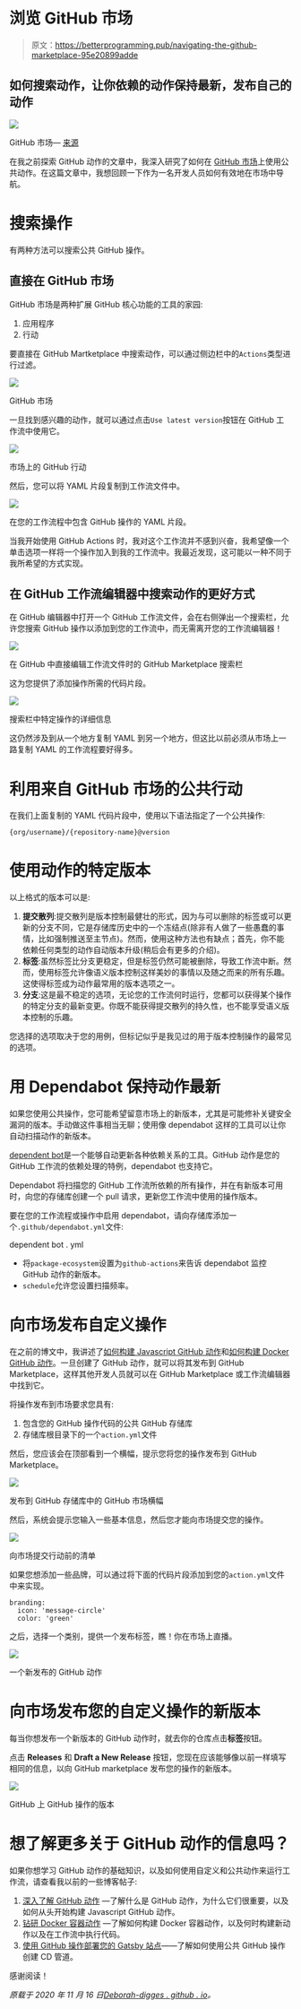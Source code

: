 # 浏览 GitHub 市场

> 原文：<https://betterprogramming.pub/navigating-the-github-marketplace-95e20899adde>

## 如何搜索动作，让你依赖的动作保持最新，发布自己的动作

![](img/300fcfae49212ebc4925b877618c9ccc.png)

GitHub 市场— [来源](https://github.githubassets.com/images/modules/site/social-cards/marketplace.png)

在我之前探索 GitHub 动作的文章中，我深入研究了如何在 [GitHub 市场](https://github.com/marketplace)上使用公共动作。在这篇文章中，我想回顾一下作为一名开发人员如何有效地在市场中导航。

# 搜索操作

有两种方法可以搜索公共 GitHub 操作。

## 直接在 GitHub 市场

GitHub 市场是两种扩展 GitHub 核心功能的工具的家园:

1.  应用程序
2.  行动

要直接在 GitHub Martketplace 中搜索动作，可以通过侧边栏中的`Actions`类型进行过滤。

![](img/dcbe041af71eca4cef5d75561bcec7e9.png)

GitHub 市场

一旦找到感兴趣的动作，就可以通过点击`Use latest version`按钮在 GitHub 工作流中使用它。

![](img/19122fd9d059916e9c95ced5c32f2a03.png)

市场上的 GitHub 行动

然后，您可以将 YAML 片段复制到工作流文件中。

![](img/26e7047ab2a995515d8291bd70fcd92b.png)

在您的工作流程中包含 GitHub 操作的 YAML 片段。

当我开始使用 GitHub Actions 时，我对这个工作流并不感到兴奋，我希望像一个单击选项一样将一个操作加入到我的工作流中。我最近发现，这可能以一种不同于我所希望的方式实现。

## 在 GitHub 工作流编辑器中搜索动作的更好方式

在 GitHub 编辑器中打开一个 GitHub 工作流文件，会在右侧弹出一个搜索栏，允许您搜索 GitHub 操作以添加到您的工作流中，而无需离开您的工作流编辑器！

![](img/e2378b6acea4cd212d10708c07960c82.png)

在 GitHub 中直接编辑工作流文件时的 GitHub Marketplace 搜索栏

这为您提供了添加操作所需的代码片段。

![](img/6ff0758d0c8231fd3842c48a0e725f9e.png)

搜索栏中特定操作的详细信息

这仍然涉及到从一个地方复制 YAML 到另一个地方，但这比以前必须从市场上一路复制 YAML 的工作流程要好得多。

# 利用来自 GitHub 市场的公共行动

在我们上面复制的 YAML 代码片段中，使用以下语法指定了一个公共操作:

`{org/username}/{repository-name}@version`

# 使用动作的特定版本

以上格式的版本可以是:

1.  **提交散列**:提交散列是版本控制最健壮的形式，因为与可以删除的标签或可以更新的分支不同，它是存储库历史中的一个冻结点(除非有人做了一些愚蠢的事情，比如强制推送至主节点)。然而，使用这种方法也有缺点；首先，你不能依赖任何类型的动作自动版本升级(稍后会有更多的介绍)。
2.  **标签**:虽然标签比分支更稳定，但是标签仍然可能被删除，导致工作流中断。然而，使用标签允许像语义版本控制这样美妙的事情以及随之而来的所有乐趣。这使得标签成为动作最常用的版本选项之一。
3.  **分支**:这是最不稳定的选项，无论您的工作流何时运行，您都可以获得某个操作的特定分支的最新变更。你既不能获得提交散列的持久性，也不能享受语义版本控制的乐趣。

您选择的选项取决于您的用例，但标记似乎是我见过的用于版本控制操作的最常见的选项。

# 用 Dependabot 保持动作最新

如果您使用公共操作，您可能希望留意市场上的新版本，尤其是可能修补关键安全漏洞的版本。手动做这件事相当无聊；使用像 dependabot 这样的工具可以让你自动扫描动作的新版本。

[dependent bot](https://dependabot.com/)是一个能够自动更新各种依赖关系的工具。GitHub 动作是您的 GitHub 工作流的依赖处理的特例，dependabot 也支持它。

Dependabot 将扫描您的 GitHub 工作流所依赖的所有操作，并在有新版本可用时，向您的存储库创建一个 pull 请求，更新您工作流中使用的操作版本。

要在您的工作流程或操作中启用 dependabot，请向存储库添加一个`.github/dependabot.yml`文件:

dependent bot . yml

*   将`package-ecosystem`设置为`github-actions`来告诉 dependabot 监控 GitHub 动作的新版本。
*   `schedule`允许您设置扫描频率。

# 向市场发布自定义操作

在之前的博文中，我讲述了[如何构建 Javascript GitHub 动作](https://medium.com/better-programming/a-deep-dive-into-github-actions-51e234da0c50)和[如何构建 Docker GitHub 动作](https://medium.com/better-programming/delving-into-docker-container-actions-588332af5869)。一旦创建了 GitHub 动作，就可以将其发布到 GitHub Marketplace，这样其他开发人员就可以在 GitHub Marketplace 或工作流编辑器中找到它。

将操作发布到市场要求您具有:

1.  包含您的 GitHub 操作代码的公共 GitHub 存储库
2.  存储库根目录下的一个`action.yml`文件

然后，您应该会在顶部看到一个横幅，提示您将您的操作发布到 GitHub Marketplace。

![](img/f12da7cc71beea93bda273bb84ce2723.png)

发布到 GitHub 存储库中的 GitHub 市场横幅

然后，系统会提示您输入一些基本信息，然后您才能向市场提交您的操作。

![](img/0e0ad563756e1ccf03c6997d695eb1ae.png)

向市场提交行动前的清单

如果您想添加一些品牌，可以通过将下面的代码片段添加到您的`action.yml`文件中来实现。

```
branding:
  icon: 'message-circle'
  color: 'green'
```

之后，选择一个类别，提供一个发布标签，瞧！你在市场上直播。

![](img/e468593b55571f332b1f9066a2557317.png)

一个新发布的 GitHub 动作

# 向市场发布您的自定义操作的新版本

每当你想发布一个新版本的 GitHub 动作时，就去你的仓库点击**标签**按钮。

点击 **Releases** 和 **Draft a New Release** 按钮，您现在应该能够像以前一样填写相同的信息，以向 GitHub marketplace 发布您的操作的新版本。

![](img/36356dd134d32e1e208948fc272cc1dd.png)

GitHub 上 GitHub 操作的版本

# 想了解更多关于 GitHub 动作的信息吗？

如果你想学习 GitHub 动作的基础知识，以及如何使用自定义和公共动作来运行工作流，请查看我以前的一些博客帖子:

1.  [深入了解 GitHub 动作](https://medium.com/better-programming/a-deep-dive-into-github-actions-51e234da0c50) —了解什么是 GitHub 动作，为什么它们很重要，以及如何从头开始构建 Javascript GitHub 动作。
2.  [钻研 Docker 容器动作](https://medium.com/better-programming/delving-into-docker-container-actions-588332af5869) —了解如何构建 Docker 容器动作，以及何时构建新动作以及在工作流中执行代码。
3.  [使用 GitHub 操作部署您的 Gatsby 站点](https://medium.com/better-programming/deploy-your-gatsby-site-with-github-actions-e761ea93813f)——了解如何使用公共 GitHub 操作创建 CD 管道。

感谢阅读！

*原载于 2020 年 11 月 16 日*[*Deborah-digges . github . io*](http://deborah-digges.github.io/2015/06/30/Remember-the-intern/)*。*